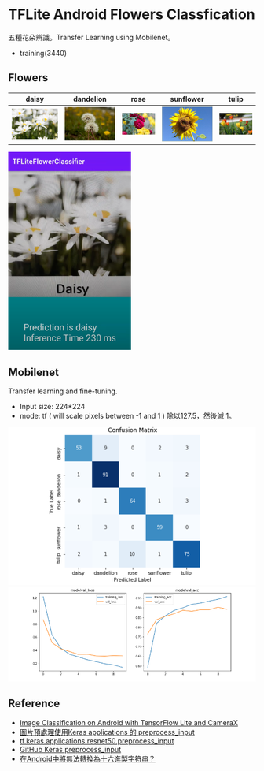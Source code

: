 # TFLite Android Flowers Classfication
五種花朵辨識。Transfer Learning using Mobilenet。

- training(3440)

## Flowers
 | daisy  | dandelion  |  rose |  sunflower |  tulip |
|---|---|---|---|---|
| ![](./image/Daisy.png)  | ![](./image/Dandelion.png)  |  ![](./image/rose.png) |  ![](./image/Sunflower.png) | ![](./image/Tulip.png) |

[<img src="./image/demo.png" width="250px">](https://youtu.be/0X3PvVKXD7c)

## Mobilenet
Transfer learning and fine-tuning.

- Input size: 224*224
- mode: tf ( will scale pixels between -1 and 1 ) 除以127.5，然後減 1。

![](./image/matrix.png)
![](./image/loss.png)


## Reference
- [Image Classification on Android with TensorFlow Lite and CameraX](https://heartbeat.fritz.ai/image-classification-on-android-with-tensorflow-lite-and-camerax-4f72e8fdca79)
- [圖片預處理使用Keras applications 的 preprocess_input](https://medium.com/@sci218mike/%E5%9C%96%E7%89%87%E9%A0%90%E8%99%95%E7%90%86%E4%BD%BF%E7%94%A8keras-applications-%E7%9A%84-preprocess-input-6ef0963a483e)
- [tf.keras.applications.resnet50.preprocess_input](https://www.tensorflow.org/api_docs/python/tf/keras/applications/resnet50/preprocess_input)
- [GitHub Keras preprocess_input](https://github.com/keras-team/keras/blob/v2.6.0/keras/applications/imagenet_utils.py)
- [在Android中將無法轉換為十六進製字符串？](https://qastack.cn/programming/6539879/how-to-convert-a-color-integer-to-a-hex-string-in-android)